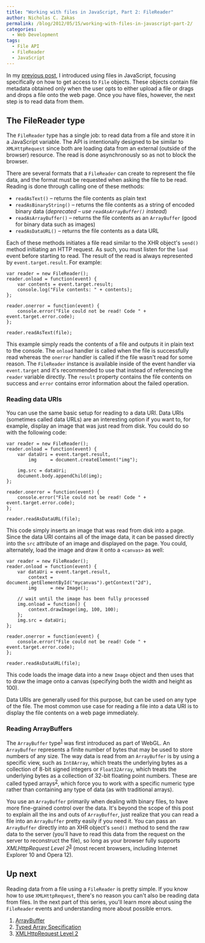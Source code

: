```yaml
---
title: "Working with files in JavaScript, Part 2: FileReader"
author: Nicholas C. Zakas
permalink: /blog/2012/05/15/working-with-files-in-javascript-part-2/
categories:
  - Web Development
tags:
  - File API
  - FileReader
  - JavaScript
---
```

In my [previous post][1], I introduced using files in JavaScript, focusing specifically on how to get access to `File` objects. These objects contain file metadata obtained only when the user opts to either upload a file or drags and drops a file onto the web page. Once you have files, however, the next step is to read data from them.

## The FileReader type

The `FileReader` type has a single job: to read data from a file and store it in a JavaScript variable. The API is intentionally designed to be similar to `XMLHttpRequest` since both are loading data from an external (outside of the browser) resource. The read is done asynchronously so as not to block the browser.

There are several formats that a `FileReader` can create to represent the file data, and the format must be requested when asking the file to be read. Reading is done through calling one of these methods:

  * `readAsText()` &#8211; returns the file contents as plain text
  * `readAsBinaryString()` &#8211; returns the file contents as a string of encoded binary data (*deprecated &#8211; use `readAsArrayBuffer()` instead*) 
  * `readAsArrayBuffer()` &#8211; returns the file contents as an `ArrayBuffer` (good for binary data such as images)
  * `readAsDataURL()` &#8211; returns the file contents as a data URL

Each of these methods initiates a file read similar to the XHR object's `send()` method initiating an HTTP request. As such, you must listen for the `load` event before starting to read. The result of the read is always represented by `event.target.result`. For example:

    var reader = new FileReader();
    reader.onload = function(event) {
        var contents = event.target.result;
        console.log("File contents: " + contents);
    };
    
    reader.onerror = function(event) {
        console.error("File could not be read! Code " + event.target.error.code);
    };
    
    reader.readAsText(file);
    

This example simply reads the contents of a file and outputs it in plain text to the console. The `onload` handler is called when the file is successfully read whereas the `onerror` handler is called if the file wasn't read for some reason. The `FileReader` instance is available inside of the event handler via `event.target` and it's recommended to use that instead of referencing the `reader` variable directly. The `result` property contains the file contents on success and `error` contains error information about the failed operation. 

### Reading data URIs

You can use the same basic setup for reading to a data URI. Data URIs (sometimes called data URLs) are an interesting option if you want to, for example, display an image that was just read from disk. You could do so with the following code:

    var reader = new FileReader();
    reader.onload = function(event) {
        var dataUri = event.target.result,
            img     = document.createElement("img");
    
        img.src = dataUri;
        document.body.appendChild(img);
    };
    
    reader.onerror = function(event) {
        console.error("File could not be read! Code " + event.target.error.code);
    };
    
    reader.readAsDataURL(file);
    

This code simply inserts an image that was read from disk into a page. Since the data URI contains all of the image data, it can be passed directly into the `src` attribute of an image and displayed on the page. You could, alternately, load the image and draw it onto a `<canvas>` as well:

    var reader = new FileReader();
    reader.onload = function(event) {
        var dataUri = event.target.result,
            context = document.getElementById("mycanvas").getContext("2d"),
            img     = new Image();
     
        // wait until the image has been fully processed
        img.onload = function() {
            context.drawImage(img, 100, 100);
        };
        img.src = dataUri;
    };
    
    reader.onerror = function(event) {
        console.error("File could not be read! Code " + event.target.error.code);
    };
    
    reader.readAsDataURL(file);
    

This code loads the image data into a new `Image` object and then uses that to draw the image onto a canvas (specifying both the width and height as 100).

Data URIs are generally used for this purpose, but can be used on any type of the file. The most common use case for reading a file into a data URI is to display the file contents on a web page immediately.

### Reading ArrayBuffers

The `ArrayBuffer` type<sup>[1]</sup> was first introduced as part of WebGL. An `ArrayBuffer` represents a finite number of bytes that may be used to store numbers of any size. The way data is read from an `ArrayBuffer` is by using a specific view, such as `Int8Array`, which treats the underlying bytes as a collection of 8-bit signed integers or `Float32Array`, which treats the underlying bytes as a collection of 32-bit floating point numbers. These are called typed arrays<sup>[2]</sup>, which force you to work with a specific numeric type rather than containing any type of data (as with traditional arrays).

You use an `ArrayBuffer` primarily when dealing with binary files, to have more fine-grained control over the data. It's beyond the scope of this post to explain all the ins and outs of `ArrayBuffer`, just realize that you can read a file into an `ArrayBuffer` pretty easily if you need it. You can pass an `ArrayBuffer` directly into an XHR object's `send()` method to send the raw data to the server (you'll have to read this data from the request on the server to reconstruct the file), so long as your browser fully supports <cite>XMLHttpRequest Level 2</cite><sup>[3]</sup> (most recent browsers, including Internet Explorer 10 and Opera 12).

## Up next

Reading data from a file using a `FileReader` is pretty simple. If you know how to use `XMLHttpRequest`, there's no reason you can't also be reading data from files. In the next part of this series, you'll learn more about using the `FileReader` events and understanding more about possible errors.


  1. [ArrayBuffer][2]
  2. [Typed Array Specification][3]
  3. [XMLHttpRequest Level 2][4]

 [1]: {{site.url}}/blog/2012/05/08/working-with-files-in-javascript-part-1/
 [2]: https://developer.mozilla.org/en/JavaScript_typed_arrays/ArrayBuffer
 [3]: http://www.khronos.org/registry/typedarray/specs/latest/
 [4]: http://www.w3.org/TR/XMLHttpRequest/

